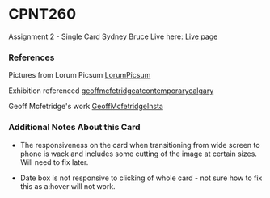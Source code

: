 # CPNT260
Assignment 2 - Single Card
Sydney Bruce
Live here: [Live page](https://sydneyyyc.github.io/cpnt-card/)

### References

Pictures from Lorum Picsum [LorumPicsum](https://picsum.photos/)

Exhibition referenced  [geoffmcfetridgeatcontemporarycalgary](https://www.contemporarycalgary.com/whats-on/geoff-mcfetridge-these-days-are-nameless-the-drive-the-river-and-hills-2023') 

Geoff Mcfetridge's work [GeoffMcfetridgeInsta](https://www.instagram.com/mcfetridge/?hl=en)

### Additional Notes About this Card

- The responsiveness on the card when transitioning from wide screen to phone is wack and includes some cutting of the image at certain sizes. Will need to fix later. 

- Date box is not responsive to clicking of whole card - not sure how to fix this as a:hover will not work. 